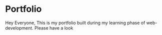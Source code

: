 # Portfolio
Hey Everyone, This is my portfolio built during my learning phase of web-development. Please have a look
